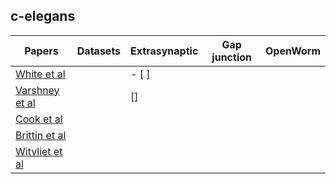 ## c-elegans


| Papers                                                     | Datasets      | Extrasynaptic | Gap junction | OpenWorm |
| -------------                                              | -----         | ------------- | -----------  |  ------  |
| [White et al](datasets/connectomes/0.White_1984.md)        |               |     - [ ]     |              |          |
| [Varshney et al](datasets/connectomes/1.Varshney_2011.md)  |               |      []       |              |          |
| [Cook et al](datasets/connectomes/2.Cook_2019.md)          |               |               |              |          |
| [Brittin et al](datasets/connectomes/3.Brittin_2021.md)    |               |               |              |          |
| [Witvliet et al](datasets/connectomes/4.Witvliet_2021.md)  |               |               |              |          |

